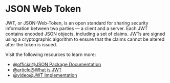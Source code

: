 # JSON Web Token

JWT, or JSON-Web-Token, is an open standard for sharing security information between two parties — a client and a server. Each JWT contains encoded JSON objects, including a set of claims. JWTs are signed using a cryptographic algorithm to ensure that the claims cannot be altered after the token is issued.

Visit the following resources to learn more:

- [@official@JSON Package Documentation](https://www.npmjs.com/package/jsonwebtoken)
- [@article@What is JWT](https://www.akana.com/blog/what-is-jwt)
- [@video@JWT Implementation](https://www.youtube.com/watch?v=mbsmsi7l3r4)
